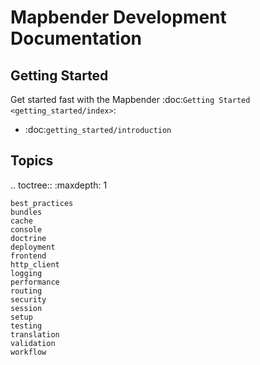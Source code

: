 # Mapbender Development Documentation

## Getting Started

Get started fast with the Mapbender :doc:`Getting Started <getting_started/index>`:

* :doc:`getting_started/introduction`

Topics
------

.. toctree::
    :maxdepth: 1

    best_practices
    bundles
    cache
    console
    doctrine
    deployment
    frontend
    http_client
    logging
    performance
    routing
    security
    session
    setup
    testing
    translation
    validation
    workflow

